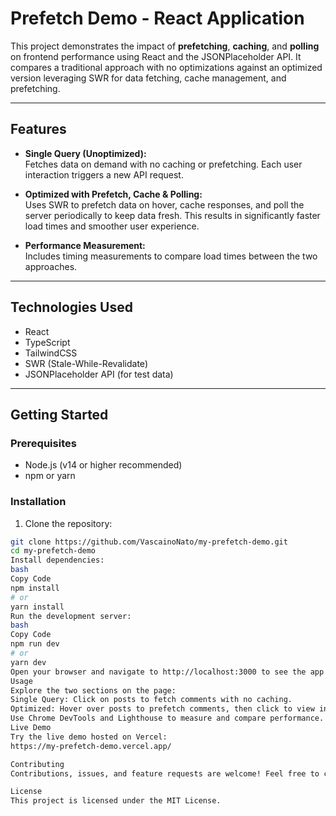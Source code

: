 # Prefetch Demo - React Application

This project demonstrates the impact of **prefetching**, **caching**, and **polling** on frontend performance using React and the JSONPlaceholder API. It compares a traditional approach with no optimizations against an optimized version leveraging SWR for data fetching, cache management, and prefetching.

---

## Features

- **Single Query (Unoptimized):**  
  Fetches data on demand with no caching or prefetching. Each user interaction triggers a new API request.

- **Optimized with Prefetch, Cache & Polling:**  
  Uses SWR to prefetch data on hover, cache responses, and poll the server periodically to keep data fresh. This results in significantly faster load times and smoother user experience.

- **Performance Measurement:**  
  Includes timing measurements to compare load times between the two approaches.


---

## Technologies Used

- React  
- TypeScript  
- TailwindCSS  
- SWR (Stale-While-Revalidate)  
- JSONPlaceholder API (for test data)  

---

## Getting Started

### Prerequisites

- Node.js (v14 or higher recommended)  
- npm or yarn

### Installation

1. Clone the repository:

```bash
git clone https://github.com/VascainoNato/my-prefetch-demo.git
cd my-prefetch-demo
Install dependencies:
bash
Copy Code
npm install
# or
yarn install
Run the development server:
bash
Copy Code
npm run dev
# or
yarn dev
Open your browser and navigate to http://localhost:3000 to see the app in action.
Usage
Explore the two sections on the page:
Single Query: Click on posts to fetch comments with no caching.
Optimized: Hover over posts to prefetch comments, then click to view instantly from cache.
Use Chrome DevTools and Lighthouse to measure and compare performance.
Live Demo
Try the live demo hosted on Vercel:
https://my-prefetch-demo.vercel.app/

Contributing
Contributions, issues, and feature requests are welcome! Feel free to check the issues page.

License
This project is licensed under the MIT License.